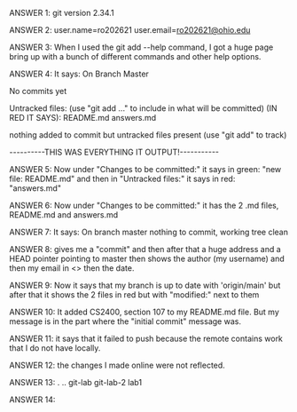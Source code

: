 ANSWER 1:
git version 2.34.1

ANSWER 2:
user.name=ro202621
user.email=ro202621@ohio.edu

ANSWER 3:
When I used the git add --help command, I got a huge page bring up with a bunch of
different commands and other help options.

ANSWER 4:
It says:
On Branch Master

No commits yet

Untracked files:
(use "git add <file>..." to include in what will be committed)
(IN RED IT SAYS):
	README.md
	answers.md

nothing added to commit but untracked files present (use "git add" to track)

----------THIS WAS EVERYTHING IT OUTPUT!-----------

ANSWER 5:
Now under "Changes to be committed:" it says in green: "new file: README.md"
and then in "Untracked files:" it says in red: "answers.md"

ANSWER 6:
Now under "Changes to be committed:" it has the 2 .md files, README.md and answers.md

ANSWER 7:
It says:
On branch master
nothing to commit, working tree clean

ANSWER 8:
gives me a "commit" and then after that a huge address and a HEAD pointer pointing to master then shows the author (my username) and then my email in <> then the date.

ANSWER 9:
Now it says that my branch is up to date with 'origin/main'
but after that it shows the 2 files in red but with "modified:" next to them

ANSWER 10:
It added CS2400, section 107 to my README.md file. But my message is in the part where the "initial commit" message was.

ANSWER 11:
it says that it failed to push because the remote contains work that I do not have locally.

ANSWER 12:
the changes I made online were not reflected. 

ANSWER 13:
. .. git-lab git-lab-2 lab1

ANSWER 14:

